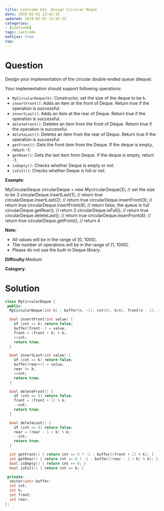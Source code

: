 ```yaml
---
title: Leetcode 641. Design Circular Deque
date: 2019-02-01 13:42:35
updated: 2019-02-01 13:42:35
categories: 
- [Leetcode]
tags: Leetcode
mathjax: true
top:
---
```


# Question

Design your implementation of the circular double-ended queue (deque).

Your implementation should support following operations:

- `MyCircularDeque(k)`: Constructor, set the size of the deque to be k.
- `insertFront()`: Adds an item at the front of Deque. Return true if the operation is successful.
- `insertLast()`: Adds an item at the rear of Deque. Return true if the operation is successful.
- `deleteFront()`: Deletes an item from the front of Deque. Return true if the operation is successful.
- `deleteLast()`: Deletes an item from the rear of Deque. Return true if the operation is successful.
- `getFront()`: Gets the front item from the Deque. If the deque is empty, return -1.
- `getRear()`: Gets the last item from Deque. If the deque is empty, return -1.
- `isEmpty()`: Checks whether Deque is empty or not.
- `isFull()`: Checks whether Deque is full or not.

**Example:**

MyCircularDeque circularDeque = new MycircularDeque(3); // set the size to be 3
circularDeque.insertLast(1);			// return true
circularDeque.insertLast(2);			// return true
circularDeque.insertFront(3);			// return true
circularDeque.insertFront(4);			// return false, the queue is full
circularDeque.getRear();  			// return 2
circularDeque.isFull();				// return true
circularDeque.deleteLast();			// return true
circularDeque.insertFront(4);			// return true
circularDeque.getFront();			// return 4

**Note:**

- All values will be in the range of [0, 1000].
- The number of operations will be in the range of [1, 1000].
- Please do not use the built-in Deque library.

**Difficulty**:Medium

**Category**:

<!-- more -->

# Solution

```cpp
class MyCircularDeque {
 public:
  MyCircularDeque(int n) : buffer(n, -1), cnt(0), k(n), front(n - 1), rear(0){ }

  bool insertFront(int value) {
    if (cnt == k) return false;
    buffer[front--] = value;
    front = (front + k) % k;
    ++cnt;
    return true;
  }

  bool insertLast(int value) {
    if (cnt == k) return false;
    buffer[rear++] = value;
    rear %= k;
    ++cnt;
    return true;
  }

  bool deleteFront() {
    if (cnt == 0) return false;
    front = (front + 1) % k;
    --cnt;
    return true;
  }

  bool deleteLast() {
    if (cnt == 0) return false;
    rear = (rear - 1 + k) % k;
    --cnt;
    return true;
  }

  int getFront() { return cnt == 0 ? -1 : buffer[(front + 1) % k]; }
  int getRear() { return cnt == 0 ? -1 : buffer[(rear - 1 + k) % k]; }
  bool isEmpty() { return cnt == 0; }
  bool isFull() { return cnt == k; }

 private:
  vector<int> buffer;
  int cnt;
  int k;
  int front;
  int rear;
};

```